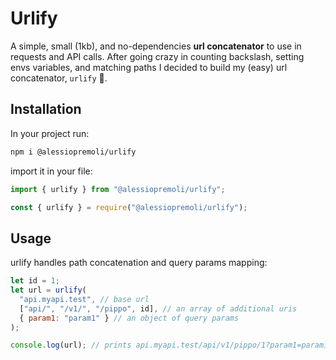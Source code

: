 # Urlify

A simple, small (1kb), and no-dependencies **url concatenator** to use in requests and API calls. After going crazy in counting backslash, setting envs variables, and matching paths I decided to build my (easy) url concatenator, `urlify` 🚀.

## Installation

In your project run:

```bash
npm i @alessiopremoli/urlify
```

import it in your file:

```js
import { urlify } from "@alessiopremoli/urlify";
```

```js
const { urlify } = require("@alessiopremoli/urlify");
```

## Usage

urlify handles path concatenation and query params mapping:

```js
let id = 1;
let url = urlify(
  "api.myapi.test", // base url
  ["api/", "/v1/", "/pippo", id], // an array of additional uris
  { param1: "param1" } // an object of query params
);

console.log(url); // prints api.myapi.test/api/v1/pippo/1?param1=param1
```

